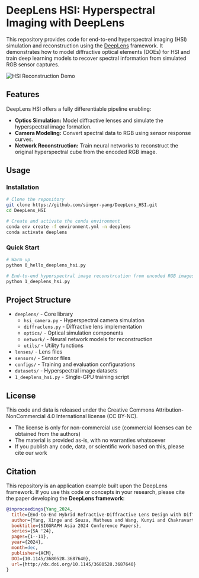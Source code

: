 # DeepLens HSI: Hyperspectral Imaging with DeepLens

This repository provides code for end-to-end hyperspectral imaging (HSI) simulation and reconstruction using the [DeepLens](https://github.com/singer-yang/DeepLens) framework. It demonstrates how to model diffractive optical elements (DOEs) for HSI and train deep learning models to recover spectral information from simulated RGB sensor captures.

![HSI Reconstruction Demo](./video1_raw.gif)

## Features

DeepLens HSI offers a fully differentiable pipeline enabling:

- **Optics Simulation:** Model diffractive lenses and simulate the hyperspectral image formation.
- **Camera Modeling:** Convert spectral data to RGB using sensor response curves.
- **Network Reconstruction:** Train neural networks to reconstruct the original hyperspectral cube from the encoded RGB image.

## Usage

### Installation

```bash
# Clone the repository
git clone https://github.com/singer-yang/DeepLens_HSI.git
cd DeepLens_HSI

# Create and activate the conda environment
conda env create -f environment.yml -n deeplens
conda activate deeplens
```

### Quick Start

```bash
# Warm up
python 0_hello_deeplens_hsi.py

# End-to-end hyperspectral image reconstrcution from encoded RGB images
python 1_deeplens_hsi.py
```

## Project Structure

- `deeplens/` - Core library
  - `hsi_camera.py` - Hyperspectral camera simulation
  - `diffraclens.py` - Diffractive lens implementation
  - `optics/` - Optical simulation components
  - `network/` - Neural network models for reconstruction
  - `utils/` - Utility functions
- `lenses/` - Lens files
- `sensors/` - Sensor files
- `configs/` - Training and evaluation configurations
- `datasets/` - Hyperspectral image datasets
- `1_deeplens_hsi.py` - Single-GPU training script


## License

This code and data is released under the Creative Commons Attribution-NonCommercial 4.0 International license (CC BY-NC).

- The license is only for non-commercial use (commercial licenses can be obtained from the authors)
- The material is provided as-is, with no warranties whatsoever
- If you publish any code, data, or scientific work based on this, please cite our work

## Citation

This repository is an application example built upon the DeepLens framework. If you use this code or concepts in your research, please cite the paper developing the **DeepLens framework**:

```bibtex
@inproceedings{Yang_2024,
  title={End-to-End Hybrid Refractive-Diffractive Lens Design with Differentiable Ray-Wave Model},
  author={Yang, Xinge and Souza, Matheus and Wang, Kunyi and Chakravarthula, Praneeth and Fu, Qiang and Heidrich, Wolfgang},
  booktitle={SIGGRAPH Asia 2024 Conference Papers},
  series={SA '24},
  pages={1--11},
  year={2024},
  month=dec,
  publisher={ACM},
  DOI={10.1145/3680528.3687640},
  url={http://dx.doi.org/10.1145/3680528.3687640}
}
```